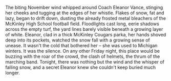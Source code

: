 The biting November wind whipped around Coach Eleanor Vance, stinging her cheeks and tugging at the edges of her whistle.  Flakes of snow, fat and lazy, began to drift down, dusting the already frosted metal bleachers of the McKinley High School football field.  Floodlights cast long, eerie shadows across the empty turf, the yard lines barely visible beneath a growing layer of white.  Eleanor, clad in a thick McKinley Cougars parka, her hands shoved deep into its pockets, watched the snow fall with a growing sense of unease.  It wasn't the cold that bothered her – she was used to Michigan winters.  It was the silence.  On any other Friday night, this place would be buzzing with the roar of the crowd, the clash of helmets, the thrum of the marching band. Tonight, there was nothing but the wind and the whisper of falling snow, and a secret Eleanor knew she couldn't keep buried much longer.
